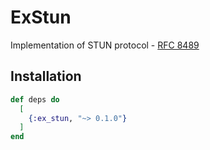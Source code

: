 # ExStun

Implementation of STUN protocol - [RFC 8489](https://datatracker.ietf.org/doc/html/rfc8489)

## Installation
```elixir
def deps do
  [
    {:ex_stun, "~> 0.1.0"}
  ]
end
```